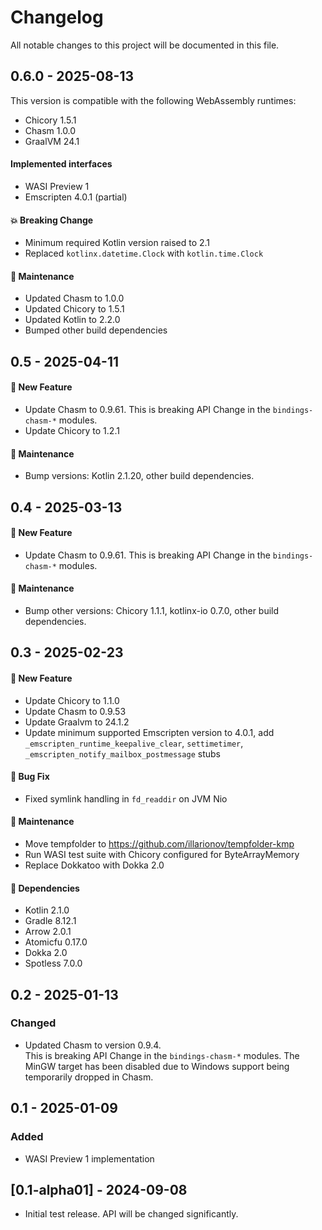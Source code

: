 # Changelog

All notable changes to this project will be documented in this file.

## 0.6.0 - 2025-08-13

This version is compatible with the following WebAssembly runtimes:

- Chicory 1.5.1
- Chasm 1.0.0
- GraalVM 24.1

#### Implemented interfaces

- WASI Preview 1
- Emscripten 4.0.1 (partial)

#### 💥 Breaking Change

- Minimum required Kotlin version raised to 2.1
- Replaced `kotlinx.datetime.Clock` with `kotlin.time.Clock`

#### 🔧 Maintenance

- Updated Chasm to 1.0.0
- Updated Chicory to 1.5.1
- Updated Kotlin to 2.2.0
- Bumped other build dependencies

## 0.5 - 2025-04-11

#### 🚀 New Feature

- Update Chasm to 0.9.61. This is breaking API Change in the `bindings-chasm-*` modules.
- Update Chicory to 1.2.1

#### 🔧 Maintenance

- Bump versions: Kotlin 2.1.20, other build dependencies.

## 0.4 - 2025-03-13

#### 🚀 New Feature

- Update Chasm to 0.9.61. This is breaking API Change in the `bindings-chasm-*` modules.

#### 🔧 Maintenance

- Bump other versions: Chicory 1.1.1, kotlinx-io 0.7.0, other build dependencies.

## 0.3 - 2025-02-23

#### 🚀 New Feature

- Update Chicory to 1.1.0
- Update Chasm to 0.9.53
- Update Graalvm to 24.1.2
- Update minimum supported Emscripten version to 4.0.1, add `_emscripten_runtime_keepalive_clear`, `settimetimer`,
  `_emscripten_notify_mailbox_postmessage` stubs

#### 🐛 Bug Fix

- Fixed symlink handling in `fd_readdir` on JVM Nio

#### 🔧 Maintenance

- Move tempfolder to https://github.com/illarionov/tempfolder-kmp
- Run WASI test suite with Chicory configured for ByteArrayMemory 
- Replace Dokkatoo with Dokka 2.0

#### 🤖 Dependencies

- Kotlin 2.1.0
- Gradle 8.12.1
- Arrow 2.0.1
- Atomicfu 0.17.0
- Dokka 2.0
- Spotless 7.0.0

## 0.2 - 2025-01-13

### Changed

- Updated Chasm to version 0.9.4.  
  This is breaking API Change in the `bindings-chasm-*` modules.
  The MinGW target has been disabled due to Windows support being temporarily dropped in Chasm.

## 0.1 - 2025-01-09

### Added

- WASI Preview 1 implementation

## [0.1-alpha01] - 2024-09-08

- Initial test release. API will be changed significantly.
